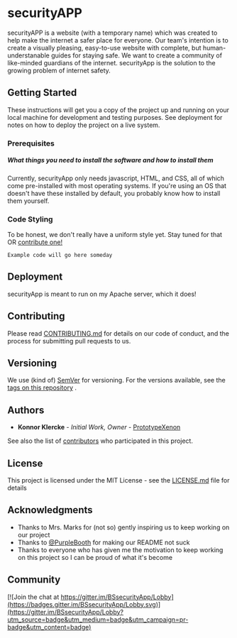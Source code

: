 # securityAPP

securityAPP is a website (with a temporary name) which was created to help make the internet a safer place for everyone. Our team's intention is to create a visually pleasing, easy-to-use website with complete, but human-understanable guides for staying safe. We want to create a community of like-minded guardians of the internet. securityApp is the solution to the growing problem of internet safety.

## Getting Started

These instructions will get you a copy of the project up and running on your local machine for development and testing purposes. See deployment for notes on how to deploy the project on a live system.

### Prerequisites

##### What things you need to install the software and how to install them

Currently, securityApp only needs javascript, HTML, and CSS, all of which come pre-installed with most operating systems. If you're using an OS that doesn't have these installed by default, you probably know how to install them yourself.

### Code Styling

To be honest, we don't really have a uniform style yet. Stay tuned for that OR [contribute one!](https://github.com/PrototypeXenon/securityApp/issues/1)

```
Example code will go here someday
```

## Deployment

securityApp is meant to run on my Apache server, which it does!

## Contributing

Please read [CONTRIBUTING.md](https://github.com/PrototypeXenon/securityApp/blob/master/CONTRIBUTING.md) for details on our code of conduct, and the process for submitting pull requests to us.

## Versioning

We use (kind of) [SemVer](http://semver.org/) for versioning. For the versions available, see the [tags on this repository](https://github.com/PrototypeXenon/securityApp/tags) . 

## Authors

* **Konnor Klercke** - *Initial Work, Owner* - [PrototypeXenon](https://github.com/PrototypeXenon)

See also the list of [contributors](https://github.com/PrototypeXenon/securityApp/contributors) who participated in this project.

## License

This project is licensed under the MIT License - see the [LICENSE.md](LICENSE.md) file for details

## Acknowledgments

* Thanks to Mrs. Marks for (not so) gently inspiring us to keep working on our project
* Thanks to [@PurpleBooth](https://github.com/PurpleBooth) for making our README not suck
* Thanks to everyone who has given me the motivation to keep working on this project so I can be proud of what it's become

## Community

[![Join the chat at https://gitter.im/BSsecurityApp/Lobby](https://badges.gitter.im/BSsecurityApp/Lobby.svg)](https://gitter.im/BSsecurityApp/Lobby?utm_source=badge&utm_medium=badge&utm_campaign=pr-badge&utm_content=badge)
